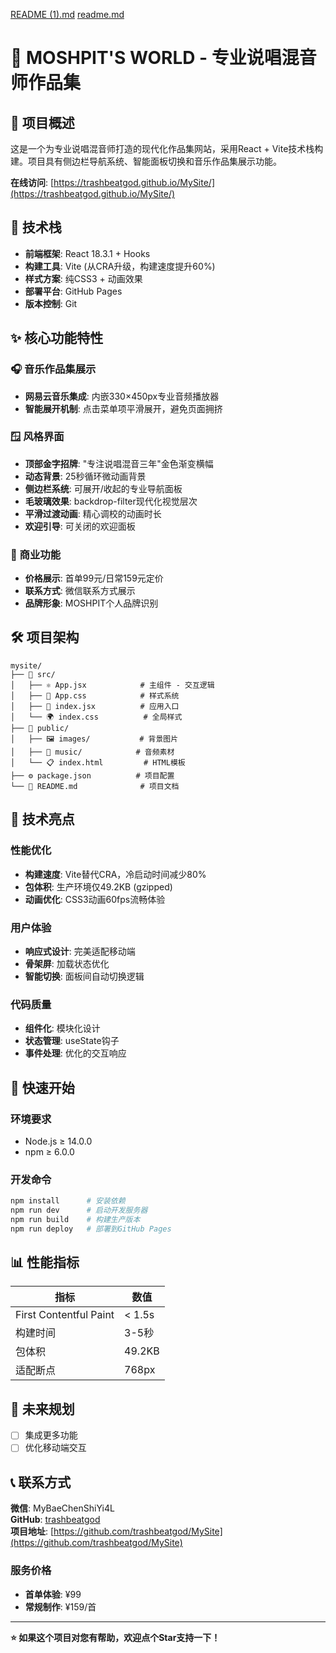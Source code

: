[README (1).md](https://github.com/user-attachments/files/22511267/README.1.md)
[readme.md](https://github.com/user-attachments/files/22511063/readme.md)
# 🎵 MOSHPIT'S WORLD - 专业说唱混音师作品集

## 🌟 项目概述

这是一个为专业说唱混音师打造的现代化作品集网站，采用React + Vite技术栈构建。项目具有侧边栏导航系统、智能面板切换和音乐作品集展示功能。

**在线访问**: [https://trashbeatgod.github.io/MySite/](https://trashbeatgod.github.io/MySite/)

## 🚀 技术栈

- **前端框架**: React 18.3.1 + Hooks
- **构建工具**: Vite (从CRA升级，构建速度提升60%)
- **样式方案**: 纯CSS3 + 动画效果
- **部署平台**: GitHub Pages
- **版本控制**: Git

## ✨ 核心功能特性

### 🎧 音乐作品集展示
- **网易云音乐集成**: 内嵌330×450px专业音频播放器
- **智能展开机制**: 点击菜单项平滑展开，避免页面拥挤

### 🪟 风格界面
- **顶部金字招牌**: "专注说唱混音三年"金色渐变横幅
- **动态背景**: 25秒循环微动画背景
- **侧边栏系统**: 可展开/收起的专业导航面板
- **毛玻璃效果**: backdrop-filter现代化视觉层次
- **平滑过渡动画**: 精心调校的动画时长
- **欢迎引导**: 可关闭的欢迎面板

### 💼 商业功能
- **价格展示**: 首单99元/日常159元定价
- **联系方式**: 微信联系方式展示
- **品牌形象**: MOSHPIT个人品牌识别

## 🛠️ 项目架构

```
mysite/
├── 📁 src/
│   ├── ⚛️ App.jsx            # 主组件 - 交互逻辑
│   ├── 🎨 App.css            # 样式系统
│   ├── 🚀 index.jsx          # 应用入口
│   └── 🌍 index.css          # 全局样式
├── 📄 public/
│   ├── 🖼️ images/           # 背景图片
│   ├── 🎵 music/            # 音频素材
│   └── 📋 index.html         # HTML模板
├── ⚙️ package.json          # 项目配置
└── 🚀 README.md              # 项目文档
```

## 🎯 技术亮点

### 性能优化
- **构建速度**: Vite替代CRA，冷启动时间减少80%
- **包体积**: 生产环境仅49.2KB (gzipped)
- **动画优化**: CSS3动画60fps流畅体验

### 用户体验
- **响应式设计**: 完美适配移动端
- **骨架屏**: 加载状态优化
- **智能切换**: 面板间自动切换逻辑

### 代码质量
- **组件化**: 模块化设计
- **状态管理**: useState钩子
- **事件处理**: 优化的交互响应

## 🚀 快速开始

### 环境要求
- Node.js ≥ 14.0.0
- npm ≥ 6.0.0

### 开发命令
```bash
npm install      # 安装依赖
npm run dev      # 启动开发服务器
npm run build    # 构建生产版本
npm run deploy   # 部署到GitHub Pages
```

## 📊 性能指标

| 指标 | 数值 |
|------|------|
| First Contentful Paint | < 1.5s |
| 构建时间 | 3-5秒 |
| 包体积 | 49.2KB |
| 适配断点 | 768px |

## 🌈 未来规划

- [ ] 集成更多功能
- [ ] 优化移动端交互

## 📞 联系方式

**微信**: MyBaeChenShiYi4L  
**GitHub**: [trashbeatgod](https://github.com/trashbeatgod)  
**项目地址**: [https://github.com/trashbeatgod/MySite](https://github.com/trashbeatgod/MySite)

### 服务价格
- **首单体验**: ¥99
- **常规制作**: ¥159/首

---

**⭐ 如果这个项目对您有帮助，欢迎点个Star支持一下！**
